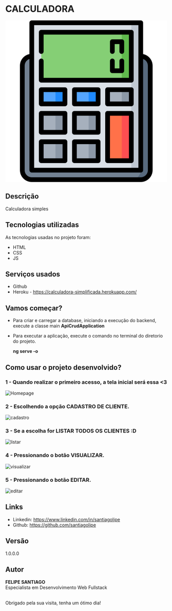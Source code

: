 # <b>CALCULADORA</b>

![Logo](https://github.com/santiagolipe/calculadora/blob/main/src/calculadora.png)<br>


## Descrição
<p> Calculadora simples </p>

## Tecnologias utilizadas 

As tecnologias usadas no projeto foram:

* HTML
* CSS
* JS

## Serviços usados

* Github
* Heroku - <a href target=_blank>https://calculadora-simplificada.herokuapp.com/</a>


## Vamos começar?

* Para criar e carregar a database, iniciando a execução do backend, execute a classe main <b> ApiCrudApplication</b>
  
* Para executar a aplicação, execute o comando no terminal do diretorio do projeto.
  <p><b>ng serve -o</b><br> 
  

## Como usar o projeto desenvolvido?

### 1 - Quando realizar o primeiro acesso, a tela inicial será essa <3

![Homepage](https://github.com/santiagolipe/Webby-Hobbies/blob/main/Readme/Telas/Tela%20-%20Home.JPG)

### 2 - Escolhendo a opção <b>CADASTRO DE CLIENTE</b>.

![cadastro](https://github.com/santiagolipe/Webby-Hobbies/blob/main/Readme/Telas/Tela%20-%20Cadastro%20de%20cliente.PNG)

### 3 -  Se a escolha for <b> LISTAR TODOS OS CLIENTES </b>:D

![listar](https://github.com/santiagolipe/Webby-Hobbies/blob/main/Readme/Telas/Tela%20-%20Listagem%20de%20clientes.JPG)

### 4 - Pressionando o botão <b>VISUALIZAR</b>.

![visualizar](https://github.com/santiagolipe/Webby-Hobbies/blob/main/Readme/Telas/Tela%20-%20Visualiza%C3%A7%C3%A3o%20de%20dados%20do%20cliente.JPG)

### 5 - Pressionando o botão <b>EDITAR</b>.

![editar](https://github.com/santiagolipe/Webby-Hobbies/blob/main/Readme/Telas/Tela%20-%20Edi%C3%A7%C3%A3o%20de%20cliente.JPG)


## Links
  - Linkedin: https://www.linkedin.com/in/santiagolipe
  - Github: https://github.com/santiagolipe

  ## Versão

  1.0.0.0


  ## Autor

  **FELIPE SANTIAGO** <br>
  Especialista em Desenvolvimento Web Fullstack <br><br>
  
  Obrigado pela sua visita, tenha um ótimo dia!
